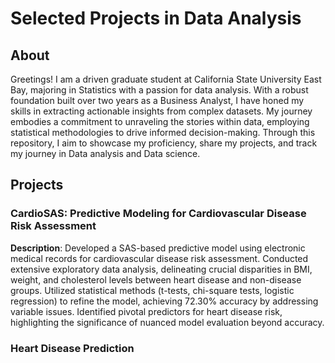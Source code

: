 # Selected Projects in Data Analysis

## About
Greetings! I am a driven graduate student at California State University East Bay, majoring in Statistics with a passion for data analysis. With a robust foundation built over two years as a Business Analyst, I have honed my skills in extracting actionable insights from complex datasets. My journey embodies a commitment to unraveling the stories within data, employing statistical methodologies to drive informed decision-making. Through this repository, I aim to showcase my proficiency, share my projects, and track my journey in Data analysis and Data science. 

## Projects
### CardioSAS: Predictive Modeling for Cardiovascular Disease Risk Assessment 
**Description**: Developed a SAS-based predictive model using electronic medical records for cardiovascular disease risk assessment. Conducted extensive exploratory data analysis, delineating crucial disparities in BMI, weight, and cholesterol levels between heart disease and non-disease groups. Utilized statistical methods (t-tests, chi-square tests, logistic regression) to refine the model, achieving 72.30% accuracy by addressing variable issues. Identified pivotal predictors for heart disease risk, highlighting the significance of nuanced model evaluation beyond accuracy.
###

### Heart Disease Prediction
